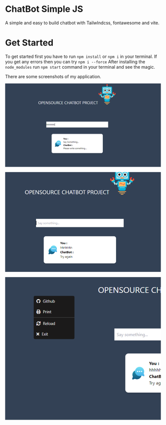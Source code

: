 # ChatBot Simple JS 

A simple and easy to build chatbot with TailwIndcss, fontawesome and vite.

# Get Started
To get started first you have to run `npm install` or `npm i` in your terminal. If you get any errors then you can try `npm i --force`
After installing the `node_modules` run `npm start` command in your terminal and see the magic.


There are some screenshots of my application.

![](https://raw.githubusercontent.com/abindent/chatbot-simple-js/master/pic%20decimal2.PNG)

![](https://raw.githubusercontent.com/abindent/chatbot-simple-js/master/pic%20decimal%203.PNG)

![](https://raw.githubusercontent.com/abindent/chatbot-simple-js/master/contextmenu.PNG)
